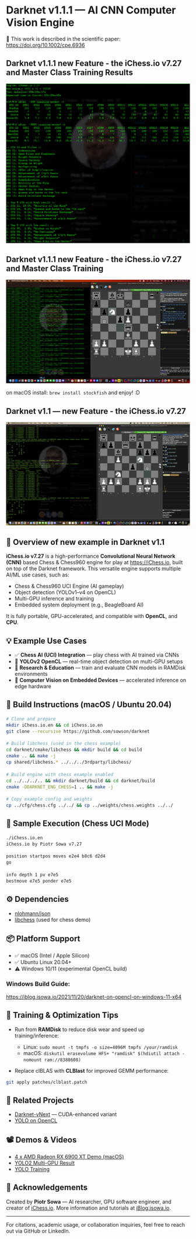 # Darknet v1.1.1 — AI CNN Computer Vision Engine

📄 This work is described in the scientific paper: https://doi.org/10.1002/cpe.6936

## Darknet v1.1.1 new Feature - the iChess.io v7.27 and Master Class Training Results

![iChess Engine Master Class Training Results](images/chess/results.png)

## Darknet v1.1.1 new Feature - the iChess.io v7.27 and Master Class Training

![iChess Engine Master Class Training](images/chess/mclass.png)

on macOS install: ```brew install stockfish``` and enjoy! :D

## Darknet v1.1 — new Feature - the iChess.io v7.27

![iChess Engine](images/chess/engine.png)

## 🚀 Overview of new example in Darknet v1.1

**iChess.io v7.27** is a high-performance **Convolutional Neural Network (CNN)** based Chess & Chess960 engine for play at https://iChess.io, built on top of the Darknet framework. This versatile engine supports multiple AI/ML use cases, such as:

- Chess & Chess960 UCI Engine (AI gameplay)
- Object detection (YOLOv1–v4 on OpenCL)
- Multi-GPU inference and training
- Embedded system deployment (e.g., BeagleBoard AI)

It is fully portable, GPU-accelerated, and compatible with **OpenCL**, and **CPU**.

## 💡 Example Use Cases

- ✅ **Chess AI (UCI) Integration** — play chess with AI trained via CNNs
- 🎯 **YOLOv2 OpenCL** — real-time object detection on multi-GPU setups
- 🔬 **Research & Education** — train and evaluate CNN models in RAMDisk environments
- 🧠 **Computer Vision on Embedded Devices** — accelerated inference on edge hardware

## 🧰 Build Instructions (macOS / Ubuntu 20.04)

```bash
# Clone and prepare
mkdir iChess.io.en && cd iChess.io.en
git clone --recursive https://github.com/sowson/darknet

# Build libchess (used in the chess example)
cd darknet/cmake/libchess && mkdir build && cd build
cmake .. && make -j
cp shared/libchess.* ../../../3rdparty/libchess/

# Build engine with chess example enabled
cd ../../../.. && mkdir darknet/build && cd darknet/build
cmake -DDARKNET_ENG_CHESS=1 .. && make -j

# Copy example config and weights
cp ../cfg/chess.cfg ../../ && cp ../weights/chess.weights ../../
```

## 🧪 Sample Execution (Chess UCI Mode)

```bash
./iChess.io.en
iChess.io by Piotr Sowa v7.27

position startpos moves e2e4 b8c6 d2d4
go

info depth 1 pv e7e5
bestmove e7e5 ponder e7e5
```

## ⚙️ Dependencies

- [nlohmann/json](https://github.com/nlohmann/json)
- [libchess](https://github.com/sowson/libchess) (used for chess demo)

## 📦 Platform Support

- ✅ macOS (Intel / Apple Silicon)
- ✅ Ubuntu Linux 20.04+
- ⚠️ Windows 10/11 (experimental OpenCL build)

### Windows Build Guide:
https://iblog.isowa.io/2021/11/20/darknet-on-opencl-on-windows-11-x64

## 🧠 Training & Optimization Tips

- Run from **RAMDisk** to reduce disk wear and speed up training/inference:
    - Linux: `sudo mount -t tmpfs -o size=4096M tmpfs /your/ramdisk`
    - macOS: `diskutil erasevolume HFS+ "ramdisk" $(hdiutil attach -nomount ram://8388608)`

- Replace clBLAS with **CLBlast** for improved GEMM performance:
```bash
git apply patches/clblast.patch
```

## 🔗 Related Projects

- [Darknet-vNext](https://github.com/sowson/darknet-vNext) — CUDA-enhanced variant
- [YOLO on OpenCL](https://iblog.isowa.io/2020/07/02/the-multi-gpu-set-idea)

## 📽️ Demos & Videos

- [4 x AMD Radeon RX 6900 XT Demo (macOS)](https://www.youtube.com/watch?v=W6VOLjgwKNI)
- [YOLO2 Multi-GPU Result](https://www.youtube.com/watch?v=o-PV3vmfP-0)
- [YOLO Training](https://www.youtube.com/watch?v=Mxw7XkFBFPc)

## 🙏 Acknowledgements

Created by **Piotr Sowa** — AI researcher, GPU software engineer, and creator of [iChess.io](https://iChess.io).
More information and tutorials at [iBlog.isowa.io](https://iblog.isowa.io).

---

For citations, academic usage, or collaboration inquiries, feel free to reach out via GitHub or LinkedIn.
